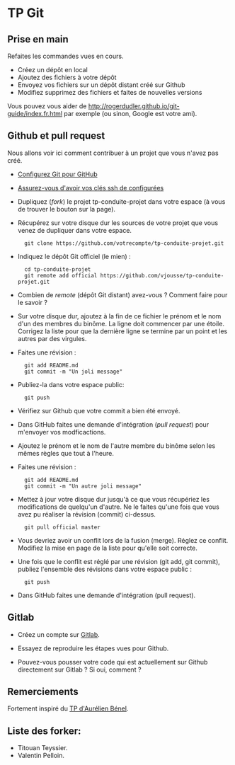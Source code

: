 # TP Git

## Prise en main

Refaites les commandes vues en cours.

* Créez un dépôt en local
* Ajoutez des fichiers à votre dépôt
* Envoyez vos fichiers sur un dépôt distant créé sur Github
* Modifiez supprimez des fichiers et faites de nouvelles versions

Vous pouvez vous aider de http://rogerdudler.github.io/git-guide/index.fr.html par exemple (ou sinon, Google est votre ami).

## Github et pull request

Nous allons voir ici comment contribuer à un projet que vous n'avez pas créé.

* [Configurez Git pour GitHub](http://help.github.com/set-up-git-redirect/)
* [Assurez-vous d'avoir vos clés ssh de configurées](https://help.github.com/articles/generating-ssh-keys/)
* Dupliquez (*fork*) le projet tp-conduite-projet dans votre espace (à vous de trouver le bouton sur la page).
* Récupérez sur votre disque dur les sources de votre projet que vous venez de dupliquer dans votre espace.

        git clone https://github.com/votrecompte/tp-conduite-projet.git

* Indiquez le dépôt Git officiel (le mien) :

        cd tp-conduite-projet
        git remote add official https://github.com/vjousse/tp-conduite-projet.git

* Combien de *remote* (dépôt Git distant) avez-vous ? Comment faire pour le savoir ?

* Sur votre disque dur, ajoutez à la fin de ce fichier le prénom et le nom d'un des membres du binôme. La ligne doit commencer par une étoile. Corrigez la liste pour que la dernière ligne se termine par un point et les autres par des virgules.

* Faites une révision :

        git add README.md
        git commit -m "Un joli message"

* Publiez-la dans votre espace public:

        git push

* Vérifiez sur Github que votre commit a bien été envoyé.

* Dans GitHub faites une demande d'intégration (*pull request*) pour m'envoyer vos modficactions.
* Ajoutez le prénom et le nom de l'autre membre du binôme selon les mêmes règles que tout à l'heure.
* Faites une révision :

        git add README.md
        git commit -m "Un autre joli message"

* Mettez à jour votre disque dur jusqu'à ce que vous récupériez les modifications de quelqu'un d'autre. Ne le faites qu'une fois que vous avez pu réaliser la révision (commit) ci-dessus.

        git pull official master

* Vous devriez avoir un conflit lors de la fusion (merge). Réglez ce conflit. Modifiez la mise en page de la liste pour qu'elle soit correcte.
* Une fois que le conflit est réglé par une révision (git add, git commit), publiez l'ensemble des révisions dans votre espace public :

        git push

* Dans GitHub faites une demande d'intégration (pull request).

## Gitlab

* Créez un compte sur [Gitlab](https://gitlab.com/).

* Essayez de reproduire les étapes vues pour Github.

* Pouvez-vous pousser votre code qui est actuellement sur Github directement sur Gitlab ? Si oui, comment ?

## Remerciements

Fortement inspiré du [TP d'Aurélien Bénel](https://github.com/benel/TP-Git).


## Liste des forker:

* Titouan Teyssier.
* Valentin Pelloin.
